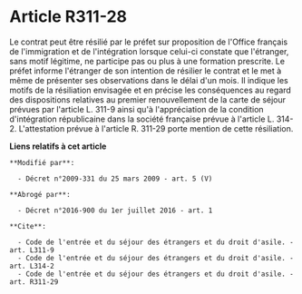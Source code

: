 # Article R311-28

Le contrat peut être résilié par le préfet sur proposition de l'Office français de l'immigration et de l'intégration lorsque
celui-ci constate que l'étranger, sans motif légitime, ne participe pas ou plus à une formation prescrite. Le préfet informe
l'étranger de son intention de résilier le contrat et le met à même de présenter ses observations dans le délai d'un mois. Il
indique les motifs de la résiliation envisagée et en précise les conséquences au regard des dispositions relatives au premier
renouvellement de la carte de séjour prévues par l'article L. 311-9 ainsi qu'à l'appréciation de la condition d'intégration
républicaine dans la société française prévue à l'article L. 314-2. L'attestation prévue à l'article R. 311-29 porte mention
de cette résiliation.

**Liens relatifs à cet article**

	**Modifié par**:

	  - Décret n°2009-331 du 25 mars 2009 - art. 5 (V)

	**Abrogé par**:

	  - Décret n°2016-900 du 1er juillet 2016 - art. 1

	**Cite**:

	  - Code de l'entrée et du séjour des étrangers et du droit d'asile. - art. L311-9
	  - Code de l'entrée et du séjour des étrangers et du droit d'asile. - art. L314-2
	  - Code de l'entrée et du séjour des étrangers et du droit d'asile. - art. R311-29
